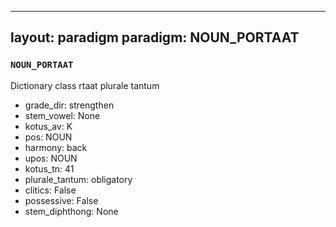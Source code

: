 
---
layout: paradigm
paradigm: NOUN_PORTAAT
---
### ` NOUN_PORTAAT `

Dictionary class rtaat plurale tantum
* grade_dir: strengthen
* stem_vowel: None
* kotus_av: K
* pos: NOUN
* harmony: back
* upos: NOUN
* kotus_tn: 41
* plurale_tantum: obligatory
* clitics: False
* possessive: False
* stem_diphthong: None

